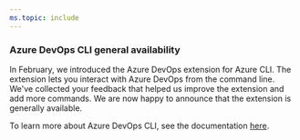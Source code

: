 ```yaml
---
ms.topic: include
---
```


### Azure DevOps CLI general availability 

In February, we introduced the Azure DevOps extension for Azure CLI. The extension lets you interact with Azure DevOps from the command line. We've collected your feedback that helped us improve the extension and add more commands. We are now happy to announce that the extension is generally available. 

To learn more about Azure DevOps CLI, see the documentation [here](https://docs.microsoft.com/azure/devops/cli/index?view=azure-devops).
